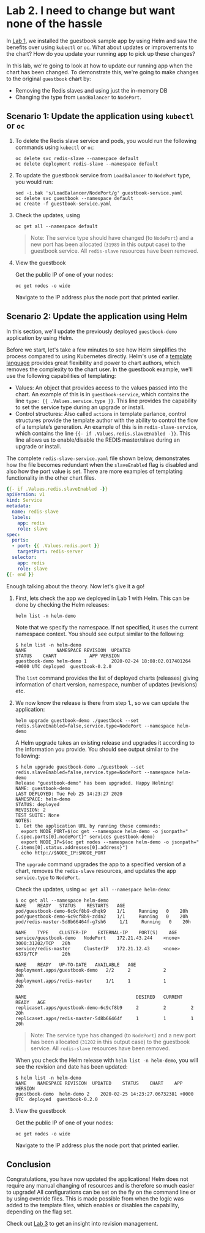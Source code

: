 # Lab 2. I need to change but want none of the hassle

In [Lab 1](../Lab1/README.md), we installed the guestbook sample app by using Helm and saw the benefits over using `kubectl` or `oc`. What about updates or improvements to the chart? How do you update your running app to pick up these changes?

In this lab, we're going to look at how to update our running app when the chart has been changed. To demonstrate this, we're going to make changes to the original `guestbook` chart by:

* Removing the Redis slaves and using just the in-memory DB
* Changing the type from `LoadBalancer` to `NodePort`.

## Scenario 1: Update the application using `kubectl` or `oc`

1. To delete the Redis slave service and pods, you would run the following commands using `kubectl` or `oc`:

   ```console
   oc delete svc redis-slave --namespace default
   oc delete deployment redis-slave --namespace default
   ```

2. To update the guestbook service from `LoadBalancer` to `NodePort` type, you would run:

   ```console
   sed -i.bak 's/LoadBalancer/NodePort/g' guestbook-service.yaml
   oc delete svc guestbook --namespace default
   oc create -f guestbook-service.yaml
   ```

5. Check the updates, using

   ```console
   oc get all --namespace default
   ```

   > Note: The service type should have changed (to `NodePort`) and a new port has been allocated (`31989` in this output case) to the guestbook service. All `redis-slave` resources have been removed.

6. View the guestbook

   Get the public IP of one of your nodes:

    ```console
    oc get nodes -o wide
    ```

   Navigate to the IP address plus the node port that printed earlier.

## Scenario 2: Update the application using Helm

In this section, we'll update the previously deployed `guestbook-demo` application by using Helm.

Before we start, let's take a few minutes to see how Helm simplifies the process compared to using Kubernetes directly. Helm's use of a [template language](https://helm.sh/docs/chart_template_guide/getting_started/) provides great flexibility and power to chart authors, which removes the complexity to the chart user. In the guestbook example, we'll use the following capabilities of templating:

* Values: An object that provides access to the values passed into the chart. An example of this is in `guestbook-service`, which contains the line `type: {{ .Values.service.type }}`. This line provides the capability to set the service type during an upgrade or install.
* Control structures: Also called `actions` in template parlance, control structures provide the template author with the ability to control the flow of a template’s generation. An example of this is in `redis-slave-service`, which contains the line `{{- if .Values.redis.slaveEnabled -}}`. This line allows us to enable/disable the REDIS master/slave during an upgrade or install.

The complete `redis-slave-service.yaml` file shown below, demonstrates how the file becomes redundant when the `slaveEnabled` flag is disabled and also how the port value is set. There are more examples of templating functionality in the other chart files.

```yaml
{{- if .Values.redis.slaveEnabled -}}
apiVersion: v1
kind: Service
metadata:
  name: redis-slave
  labels:
    app: redis
    role: slave
spec:
  ports:
  - port: {{ .Values.redis.port }}
    targetPort: redis-server
  selector:
    app: redis
    role: slave
{{- end }}
```

Enough talking about the theory. Now let's give it a go!

1. First, lets check the app we deployed in Lab 1 with Helm. This can be done by checking the Helm releases:

   ```console
   helm list -n helm-demo
   ```

   Note that we specify the namespace. If not specified, it uses the current namespace context. You should see output similar to the following:

   ```console
   $ helm list -n helm-demo
   NAME           NAMESPACE REVISION  UPDATED                                 STATUS    CHART            APP VERSION
   guestbook-demo helm-demo 1         2020-02-24 18:08:02.017401264 +0000 UTC deployed  guestbook-0.2.0
   ```

   The `list` command provides the list of deployed charts (releases) giving information of chart version, namespace, number of updates (revisions) etc.

2. We now know the release is there from step 1., so we can update the application:

    ```console
    helm upgrade guestbook-demo ./guestbook --set redis.slaveEnabled=false,service.type=NodePort --namespace helm-demo
    ```

    A Helm upgrade takes an existing release and upgrades it according to the information you provide. You should see output similar to the following:

    ```console
    $ helm upgrade guestbook-demo ./guestbook --set redis.slaveEnabled=false,service.type=NodePort --namespace helm-demo
    Release "guestbook-demo" has been upgraded. Happy Helming!
    NAME: guestbook-demo
    LAST DEPLOYED: Tue Feb 25 14:23:27 2020
    NAMESPACE: helm-demo
    STATUS: deployed
    REVISION: 2
    TEST SUITE: None
    NOTES:
    1. Get the application URL by running these commands:
      export NODE_PORT=$(oc get --namespace helm-demo -o jsonpath="{.spec.ports[0].nodePort}" services guestbook-demo)
      export NODE_IP=$(oc get nodes --namespace helm-demo -o jsonpath="{.items[0].status.addresses[0].address}")
      echo http://$NODE_IP:$NODE_PORT
    ```

    The `upgrade` command upgrades the app to a specified version of a chart, removes the `redis-slave` resources, and updates the app `service.type` to `NodePort`.

    Check the updates, using `oc get all --namespace helm-demo`:

    ```console
    $ oc get all --namespace helm-demo
    NAME    READY   STATUS    RESTARTS   AGE
    pod/guestbook-demo-6c9cf8b9-dhqk9    1/1     Running   0    20h
    pod/guestbook-demo-6c9cf8b9-zddn2    1/1     Running   0    20h
    pod/redis-master-5d8b66464f-g7sh6     1/1     Running   0    20h

    NAME    TYPE    CLUSTER-IP    EXTERNAL-IP    PORT(S)    AGE
    service/guestbook-demo   NodePort    172.21.43.244    <none>        3000:31202/TCP   20h
    service/redis-master     ClusterIP   172.21.12.43     <none>        6379/TCP         20h

    NAME    READY   UP-TO-DATE   AVAILABLE   AGE
    deployment.apps/guestbook-demo   2/2     2            2           20h
    deployment.apps/redis-master     1/1     1            1           20h

    NAME                                        DESIRED   CURRENT   READY   AGE
    replicaset.apps/guestbook-demo-6c9cf8b9     2         2         2       20h
    replicaset.apps/redis-master-5d8b66464f     1         1         1       20h
    ```

    > Note: The service type has changed (to `NodePort`) and a new port has been allocated (`31202` in this output case) to the guestbook service. All `redis-slave` resources have been removed.

    When you check the Helm release with `helm list -n helm-demo`, you will see the revision and date has been updated:

    ```console
    $ helm list -n helm-demo
    NAME    NAMESPACE REVISION  UPDATED    STATUS    CHART    APP VERSION
    guestbook-demo  helm-demo 2    2020-02-25 14:23:27.06732381 +0000 UTC  deployed  guestbook-0.2.0
    ```

3. View the guestbook

   Get the public IP of one of your nodes:
   ```console
   oc get nodes -o wide
   ```

   Navigate to the IP address plus the node port that printed earlier.

## Conclusion

Congratulations, you have now updated the applications! Helm does not require any manual changing of resources and is therefore so much easier to upgrade! All configurations can be set on the fly on the command line or by using override files. This is made possible from when the logic was added to the template files, which enables or disables the capability, depending on the flag set.

Check out [Lab 3](../Lab3/README.md) to get an insight into revision management.
